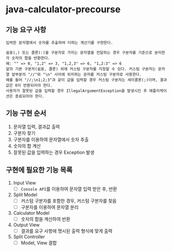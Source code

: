 # java-calculator-precourse

## 기능 요구 사항

```
입력한 문자열에서 숫자를 추출하여 더하는 계산기를 구현한다.

쉼표(,) 또는 콜론(:)을 구분자로 가지는 문자열을 전달하는 경우 구분자를 기준으로 분리한 각 숫자의 합을 반환한다.
예: "" => 0, "1,2" => 3, "1,2,3" => 6, "1,2:3" => 6
앞의 기본 구분자(쉼표, 콜론) 외에 커스텀 구분자를 지정할 수 있다. 커스텀 구분자는 문자열 앞부분의 "//"와 "\n" 사이에 위치하는 문자를 커스텀 구분자로 사용한다.
예를 들어 "//;\n1;2;3"과 같이 값을 입력할 경우 커스텀 구분자는 세미콜론(;)이며, 결과 값은 6이 반환되어야 한다.
사용자가 잘못된 값을 입력할 경우 IllegalArgumentException을 발생시킨 후 애플리케이션은 종료되어야 한다.
```

## 기능 구현 순서
1. 문자열 입력, 결과값 출력
2. 구분자 찾기
3. 구분자를 이용하여 문자열에서 숫자 추출
4. 숫자의 합 계산
5. 잘못된 값을 입력하는 경우 Exception 발생

## 구현에 필요한 기능 목록
1. Input View
   - [ ] ```Console API```를 이용하여 문자열 입력 받은 후, 반환  
2. Split Model
   - [ ] 커스텀 구분자를 포함한 경우, 커스텀 구분자를 찾음
   - [ ] 구분자를 이용하여 문자열 분리
3. Calculator Model
   - [ ] 숫자의 합을 계산하여 반환
4. Output View
   - [ ] 결과를 요구 사항에 명시된 출력 형식에 맞게 출력
5. Split Controller
   - [ ] Model, View 결합
